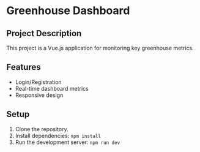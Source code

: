 # Greenhouse Dashboard

## Project Description
This project is a Vue.js application for monitoring key greenhouse metrics.

## Features
- Login/Registration
- Real-time dashboard metrics
- Responsive design

## Setup
1. Clone the repository.
2. Install dependencies: `npm install`
3. Run the development server: `npm run dev`
